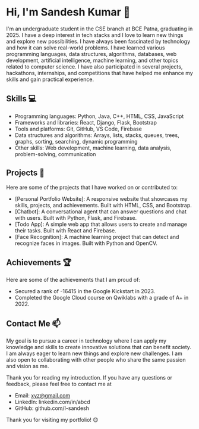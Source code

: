# Hi, I'm Sandesh Kumar 👋

I'm an undergraduate student in the CSE branch at BCE Patna, graduating in 2025. I have a deep interest in tech stacks and I love to learn new things and explore new possibilities. I have always been fascinated by technology and how it can solve real-world problems. I have learned various programming languages, data structures, algorithms, databases, web development, artificial intelligence, machine learning, and other topics related to computer science. I have also participated in several projects, hackathons, internships, and competitions that have helped me enhance my skills and gain practical experience.

## Skills 💻

- Programming languages: Python, Java, C++, HTML, CSS, JavaScript
- Frameworks and libraries: React, Django, Flask, Bootstrap
- Tools and platforms: Git, GitHub, VS Code, Firebase
- Data structures and algorithms: Arrays, lists, stacks, queues, trees, graphs, sorting, searching, dynamic programming
- Other skills: Web development, machine learning, data analysis, problem-solving, communication

## Projects 🚀

Here are some of the projects that I have worked on or contributed to:

- [Personal Portfolio Website]: A responsive website that showcases my skills, projects, and achievements. Built with HTML, CSS, and Bootstrap.
- [Chatbot]: A conversational agent that can answer questions and chat with users. Built with Python, Flask, and Firebase.
- [Todo App]: A simple web app that allows users to create and manage their tasks. Built with React and Firebase.
- [Face Recognition]: A machine learning project that can detect and recognize faces in images. Built with Python and OpenCV.

## Achievements 🏆

Here are some of the achievements that I am proud of:

- Secured a rank of -16415 in the Google Kickstart in 2023.
- Completed the Google Cloud course on Qwiklabs with a grade of A+ in 2022.

## Contact Me 📫

My goal is to pursue a career in technology where I can apply my knowledge and skills to create innovative solutions that can benefit society. I am always eager to learn new things and explore new challenges. I am also open to collaborating with other people who share the same passion and vision as me.

Thank you for reading my introduction. If you have any questions or feedback, please feel free to contact me at 

- Email: xyz@gmail.com
- LinkedIn: linkedin.com/in/abcd
- GitHub: github.com/I-sandesh

Thank you for visiting my portfolio! 😊
